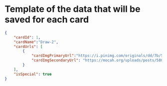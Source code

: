 # Template of the data that will be saved for each card

```json
{
    "cardId": 1,
    "cardName":"Draw-2",
    "cardUrls": [
        {
            "cardImgPrimaryUrl":"https://i.pinimg.com/originals/dd/7b/5f/dd7b5fbff733e28d58c30fa184a03f3a.png",
            "cardImgSecondaryUrl": "https://mocah.org/uploads/posts/580678-Light-Glitter.jpg"
        }
    ],
    "isSpecial": true
}
```